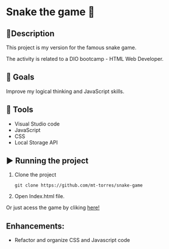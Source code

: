 # Snake the game 🐍

## :pencil:Description

This project is my version for the famous snake game.

The activity is related to a DIO bootcamp - HTML Web Developer.


## :dart: Goals
Improve my logical thinking and JavaScript skills.

## :wrench: Tools
- Visual Studio code
- JavaScript
- CSS
- Local Storage API

  
## :arrow_forward: Running the project

1. Clone the project

   ```
   git clone https://github.com/mt-torres/snake-game
   ```

2. Open Index.html file.

Or just acess the game by cliking [here!](https://mt-torres.github.io/snake-game)

## Enhancements:
- Refactor and organize CSS and Javascript code




